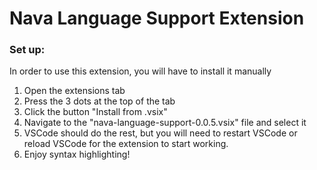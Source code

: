 # Nava Language Support Extension

### Set up:
In order to use this extension, you will have to install it manually
1. Open the extensions tab
2. Press the 3 dots at the top of the tab
3. Click the button "Install from .vsix"
4. Navigate to the "nava-language-support-0.0.5.vsix" file and select it
5. VSCode should do the rest, but you will need to restart VSCode or reload VSCode for the extension to start working.
6. Enjoy syntax highlighting!
